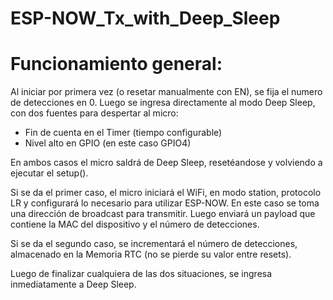 # ESP-NOW_Tx_with_Deep_Sleep
# Funcionamiento general:

Al iniciar por primera vez (o resetar manualmente con EN), se fija el numero de detecciones en 0.
Luego se ingresa directamente al modo Deep Sleep, con dos fuentes para despertar al micro:

- Fin de cuenta en el Timer (tiempo configurable)
- Nivel alto en GPIO (en este caso GPIO4)

En ambos casos el micro saldrá de Deep Sleep, resetéandose y volviendo a ejecutar el setup().

Si se da el primer caso, el micro iniciará el WiFi, en modo station, protocolo LR y configurará lo
necesario para utilizar ESP-NOW. En este caso se toma una dirección de broadcast para transmitir.
Luego enviará un payload que contiene la MAC del dispositivo y el número de detecciones.

Si se da el segundo caso, se incrementará el número de detecciones, almacenado en la Memoria RTC (no se pierde su valor entre resets).

Luego de finalizar cualquiera de las dos situaciones, se ingresa inmediatamente a Deep Sleep.
